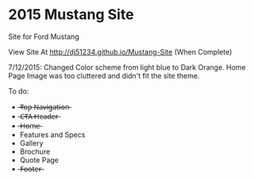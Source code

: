 # 2015 Mustang Site
Site for Ford Mustang

View Site At http://dj51234.github.io/Mustang-Site (When Complete)

7/12/2015: Changed Color scheme from light blue to Dark Orange.  Home Page Image was too cluttered and didn't fit the site theme.

To do:
- ̶T̶o̶p̶ ̶N̶a̶v̶i̶g̶a̶t̶i̶o̶n̶
- ̶C̶T̶A̶ ̶H̶e̶a̶d̶e̶r̶
- ̶H̶o̶m̶e̶
- Features and Specs
- Gallery
- Brochure
- Quote Page
- ̶F̶o̶o̶t̶e̶r̶̶